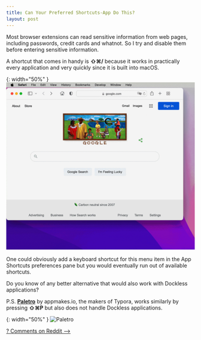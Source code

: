 ```yaml
---
title: Can Your Preferred Shortcuts-App Do This?
layout: post
---
```


Most browser extensions can read sensitive information from web pages, including passwords, credit cards and whatnot. So I try and disable them before entering sensitive information.

A shortcut that comes in handy is **⇧⌘/** because it works in practically every application and very quickly since it is built into macOS.

{: width="50%" }
![Search Shorcuts](https://raw.githubusercontent.com/labbia/labbia.github.io/master/assets/images/SearchShortcuts.gif)

One could obviously add a keyboard shortcut for this menu item in the App Shortcuts preferences pane but you would eventually run out of available shortcuts.

Do you know of any better alternative that would also work with Dockless applications?

P.S. [**Paletro**](https://appmakes.io/paletro)  by appmakes.io, the makers of Typora, works similarly by pressing **⇧⌘P** but also does not handle Dockless applications.

{: width="50%" }
![Paletro](https://appmakes.io/static/paletro/color-1.png)

[? Comments on Reddit ⟶]()
